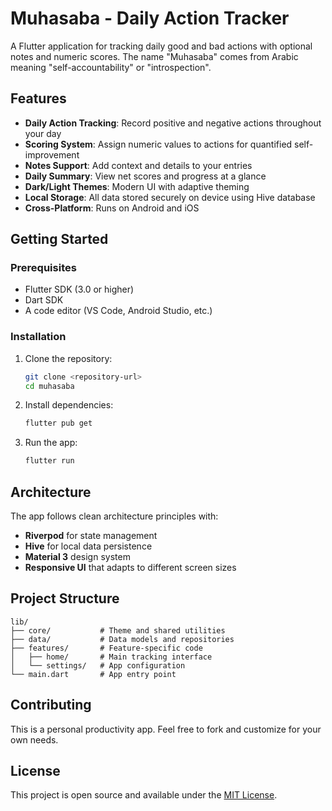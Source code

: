 # Muhasaba - Daily Action Tracker

A Flutter application for tracking daily good and bad actions with optional notes and numeric scores. The name "Muhasaba" comes from Arabic meaning "self-accountability" or "introspection".

## Features

- **Daily Action Tracking**: Record positive and negative actions throughout your day
- **Scoring System**: Assign numeric values to actions for quantified self-improvement
- **Notes Support**: Add context and details to your entries
- **Daily Summary**: View net scores and progress at a glance
- **Dark/Light Themes**: Modern UI with adaptive theming
- **Local Storage**: All data stored securely on device using Hive database
- **Cross-Platform**: Runs on Android and iOS

## Getting Started

### Prerequisites

- Flutter SDK (3.0 or higher)
- Dart SDK
- A code editor (VS Code, Android Studio, etc.)

### Installation

1. Clone the repository:

   ```bash
   git clone <repository-url>
   cd muhasaba
   ```

2. Install dependencies:

   ```bash
   flutter pub get
   ```

3. Run the app:
   ```bash
   flutter run
   ```

## Architecture

The app follows clean architecture principles with:

- **Riverpod** for state management
- **Hive** for local data persistence
- **Material 3** design system
- **Responsive UI** that adapts to different screen sizes

## Project Structure

```
lib/
├── core/           # Theme and shared utilities
├── data/           # Data models and repositories
├── features/       # Feature-specific code
│   ├── home/       # Main tracking interface
│   └── settings/   # App configuration
└── main.dart       # App entry point
```

## Contributing

This is a personal productivity app. Feel free to fork and customize for your own needs.

## License

This project is open source and available under the [MIT License](LICENSE).
